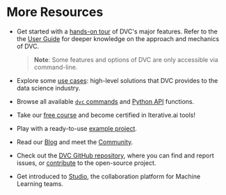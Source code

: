 # More Resources

- Get started with a [hands-on tour] of DVC's major features. Refer to the the
  [User Guide] for deeper knowledge on the approach and mechanics of DVC.

  > **Note**: Some features and options of DVC are only accessible via
  > command-line.

- Explore some [use cases]: high-level solutions that DVC provides to the data
  science industry.

- Browse all available [`dvc` commands] and [Python API] functions.

- Take our [free course] and become certified in Iterative.ai tools!

- Play with a ready-to-use [example project].

- Read our [Blog] and meet the [Community].

- Check out the [DVC GitHub repository], where you can find and report issues,
  or [contribute] to the open-source project.

- Get introduced to [Studio], the collaboration platform for Machine Learning
  teams.

[hands-on tour]: https://dvc.org/doc/start
[user guide]: https://dvc.org/doc/user-guide
[use cases]: https://dvc.org/doc/use-cases
[`dvc` commands]: https://dvc.org/doc/command-reference
[python api]: https://dvc.org/doc/api-reference
[free course]: https://learn.iterative.ai/
[contribute]: https://dvc.org/doc/contributing/core
[example project]: https://github.com/iterative/example-dvc-experiments
[blog]: https://dvc.org/blog
[community]: https://dvc.org/community
[dvc github repository]: https://github.com/iterative/dvc
[studio]: https://studio.iterative.ai/
